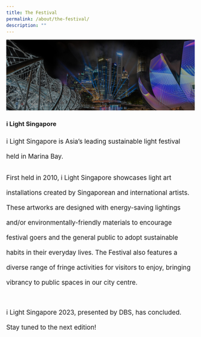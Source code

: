 ```yaml
---
title: The Festival
permalink: /about/the-festival/
description: ""
---
```

![](/images/About/ilsgherobanner(f).jpg)
### i Light Singapore
<p style="font-size:17px; line-height:40px">
i Light Singapore is Asia’s leading sustainable light festival held in Marina Bay. </p>
  
<p style="font-size:17px; line-height:40px">First held in 2010, i Light Singapore showcases light art installations created by Singaporean and international artists. These artworks are designed with energy-saving lightings and/or environmentally-friendly materials to encourage festival goers and the general public to adopt sustainable habits in their everyday lives. The Festival also features a diverse range of fringe activities for visitors to enjoy, bringing vibrancy to public spaces in our city centre.
<br><br>
i Light Singapore 2023, presented by DBS, has concluded. Stay tuned to the next edition!</p>